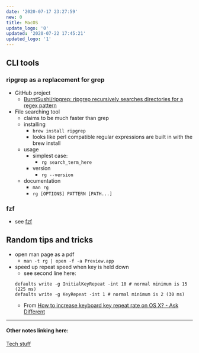 ```yaml
---
date: '2020-07-17 23:27:59'
new: 0
title: MacOS
update_logo: '0'
updated: '2020-07-22 17:45:21'
updated_logo: '1'
---
```

## CLI tools
### ripgrep as a replacement for grep
* GitHub project
  * [BurntSushi/ripgrep: ripgrep recursively searches directories for a regex pattern](https://github.com/BurntSushi/ripgrep)
* File searching tool
  * claims to be much faster than grep
  * installing
    * `brew install ripgrep`
    * looks like perl compatible regular expressions are built in with the brew
      install
  * usage
    * simplest case:
      * `rg search_term_here`
    * version
      * `rg --version`
  * documentation
    * `man rg`
    * `rg [OPTIONS] PATTERN [PATH...]`

### fzf
* see [fzf](/fzf)

## Random tips and tricks
* open man page as a pdf
  * `man -t rg | open -f -a Preview.app`
* speed up repeat speed when key is held down
  * see second line here:
  ```
  defaults write -g InitialKeyRepeat -int 10 # normal minimum is 15 (225 ms)
  defaults write -g KeyRepeat -int 1 # normal minimum is 2 (30 ms)
  ```
  * From [How to increase keyboard key repeat rate on OS X? - Ask Different](https://apple.stackexchange.com/questions/10467/how-to-increase-keyboard-key-repeat-rate-on-os-x)

---
#### Other notes linking here:

[Tech stuff](/Tech-stuff)
